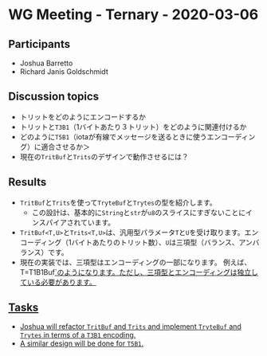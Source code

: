 # WG Meeting - Ternary - 2020-03-06

## Participants

- Joshua Barretto
- Richard Janis Goldschmidt

## Discussion topics
<!--
+ How to encode trytes?
+ How to relate trytes and `T3B1` (three trits per byte)?
+ How to make `T5B1` fit (encoding that iota uses to send messages over the wire)?
+ How to make this work with the current `TritBuf` and`Trits` designs?
-->
+ トリットをどのようにエンコードするか
+ トリットと`T3B1`（1バイトあたり３トリット）をどのように関連付けるか
+ どのように`T5B1`（iotaが有線でメッセージを送るときに使うエンコーディング）に適合させるか＞
+ 現在の`TritBuf`と`Trits`のデザインで動作させるには？

## Results
<!--
+ We will introduce `TryteBuf` and `Trytes` types using `TritBuf` and `Trits` underneath;
    + The design will be inspired by how `String` and `str` are fundamentally just slices of `u8`
+ Have `TritBuf<T, U>` and `Trits<T, U>` take generic type parameters `T` and `U`, where `T` will
  be the encoding (how many trits per byte), and `U` the ternary type (balanced, unbalanced).
    + The current implementation makes the ternary type part of the encoding, so that one has,
    for example, `T = T1B1Buf<U>`. However, ternary type and encoding should be independent.
-->
+ `TritBuf`と`Trits`を使って`TryteBuf`と`Trytes`の型を紹介します。
    + この設計は、基本的に`String`と`str`が`u8`のスライスにすぎないことにインスパイアされています。
+ `TritBuf<T,U>`と`Trits<T,U>`は、汎用型パラメータ`T`と`U`を受け取ります。エンコーディング（1バイトあたりのトリット数）、`U`は三項型（バランス、アンバランス）です。
+ 現在の実装では、三項型はエンコーディングの一部になります。
    例えば、T=T1B1Buf<U>`のようになります。ただし、三項型とエンコーディングは独立している必要があります。

## Tasks
+ Joshua will refactor `TritBuf` and `Trits` and implement `TryteBuf` and `Trytes` in terms of a `T3B1` encoding.
+ A similar design will be done for `T5B1`.


